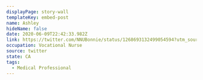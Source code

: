 ```yaml
---
displayPage: story-wall
templateKey: embed-post
name: Ashley
hideName: false
date: 2020-06-09T22:42:33.982Z
link: https://twitter.com/NNUBonnie/status/1268693132499054594?utm_source=The+Hub+Project&utm_campaign=4e8cf72e96-EMAIL_CAMPAIGN_2020_06_03_12_22_COPY_01&utm_medium=email&utm_term=0_e3236c52d5-4e8cf72e96-
occupation: Vocational Nurse
source: twitter
state: CA
tags:
  - Medical Professional
---
```

